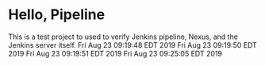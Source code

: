 # Hello, Pipeline

This is a test project to used to verify Jenkins pipeline, Nexus, and the Jenkins server itself.
Fri Aug 23 09:19:48 EDT 2019
Fri Aug 23 09:19:50 EDT 2019
Fri Aug 23 09:19:51 EDT 2019
Fri Aug 23 09:25:05 EDT 2019
